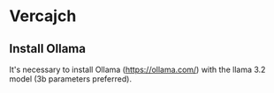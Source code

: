 # Vercajch

## Install Ollama

It's necessary to install Ollama (https://ollama.com/) with the llama 3.2 model (3b parameters preferred).
